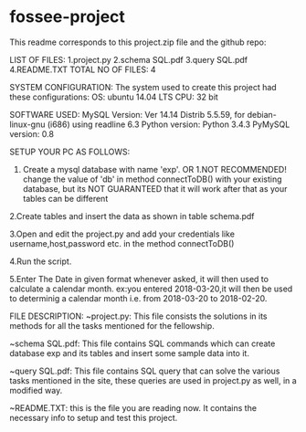 # fossee-project

This readme corresponds to this project.zip file and the github repo:

LIST OF FILES:
1.project.py
2.schema SQL.pdf
3.query SQL.pdf
4.README.TXT
TOTAL NO OF FILES: 4

SYSTEM CONFIGURATION:
The system used to create this project had these configurations:
OS: ubuntu 14.04 LTS
CPU: 32 bit

SOFTWARE USED:
MySQL Version:  Ver 14.14 Distrib 5.5.59, for debian-linux-gnu (i686) using readline 6.3
Python version: Python 3.4.3
PyMySQL version: 0.8

SETUP YOUR PC AS FOLLOWS:
1. Create a mysql database with name 'exp'.
		OR
1.NOT RECOMMENDED! change the value of 'db' in method connectToDB() with your existing database, but its NOT GUARANTEED that it will work after that as your tables can be different

2.Create tables and insert the data as shown in table schema.pdf

3.Open and edit the project.py and add your credentials like username,host,password etc. in the method connectToDB()

4.Run the script.

5.Enter The Date in given format whenever asked, it will then used to calculate a calendar month. ex:you entered 2018-03-20,it will then be used to determinig a calendar month i.e. from 2018-03-20 to 2018-02-20.

FILE DESCRIPTION:
~project.py:
This file consists the solutions in its methods for all the tasks mentioned for the fellowship.

~schema SQL.pdf:
This file contains SQL commands which can create database exp and its tables and insert some sample data into it.

~query SQL.pdf:
This file contains  SQL query that can solve the various tasks mentioned in the site, these queries are used in project.py as well, in a modified way.

~README.TXT:
this is the file you are reading now. It contains the necessary info to setup and test this project.
